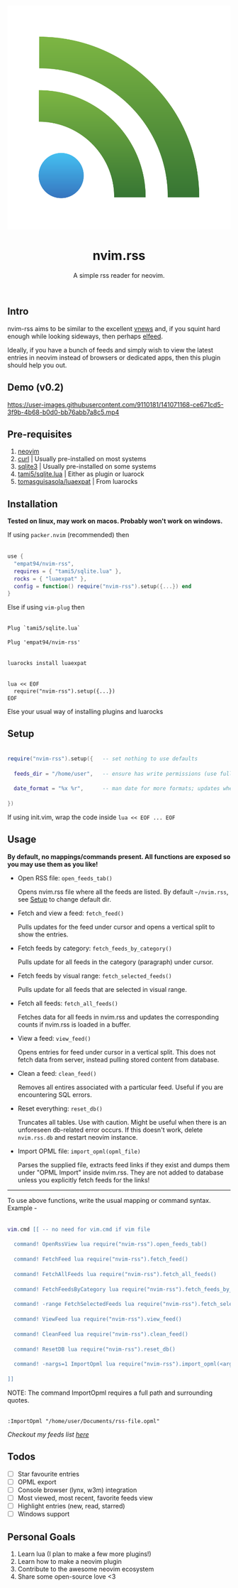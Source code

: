 <br />
<div style="width:100%" align="center"> <img src="./logo.svg" alt="nvim.rss Image"> </div>
<h1 align="center">nvim.rss</h1>
<p align="center">A simple rss reader for neovim.</p>
<br />

## Intro

nvim-rss aims to be similar to the excellent [vnews](https://github.com/danchoi/vnews) and, if you squint hard enough while looking sideways, then perhaps [elfeed](https://github.com/skeeto/elfeed).

Ideally, if you have a bunch of feeds and simply wish to view the latest entries in neovim instead of browsers or dedicated apps, then this plugin should help you out.

## Demo (v0.2)

https://user-images.githubusercontent.com/9110181/141071168-ce671cd5-3f9b-4b68-b0d0-bb76abb7a8c5.mp4

## Pre-requisites

1. [neovim](https://neovim.io/)
2. [curl](https://curl.se/) | Usually pre-installed on most systems
3. [sqlite3](https://sqlite.org/index.html) | Usually pre-installed on some systems
4. [tami5/sqlite.lua](https://github.com/tami5/sqlite.lua) | Either as plugin or luarock
5. [tomasguisasola/luaexpat](https://lunarmodules.github.io/luaexpat/) | From luarocks

## Installation

**Tested on linux, may work on macos. Probably won't work on windows.**

If using `packer.nvim` (recommended) then

```lua

use {
  "empat94/nvim-rss",
  requires = { "tami5/sqlite.lua" },
  rocks = { "luaexpat" },
  config = function() require("nvim-rss").setup({...}) end
}

```

Else if using `vim-plug` then

```vim

Plug `tami5/sqlite.lua`

Plug 'empat94/nvim-rss'

```

```sh

luarocks install luaexpat

```

```vim

lua << EOF
  require("nvim-rss").setup({...})
EOF

```

Else your usual way of installing plugins and luarocks

## Setup

```lua

require("nvim-rss").setup({   -- set nothing to use defaults

  feeds_dir = "/home/user",   -- ensure has write permissions (use full path to dir)

  date_format = "%x %r",      -- man date for more formats; updates when feed is refreshed

})

```

If using init.vim, wrap the code inside `lua << EOF ... EOF`

## Usage

**By default, no mappings/commands present. All functions are exposed so you may use them as you like!**

- Open RSS file: `open_feeds_tab()`

  Opens nvim.rss file where all the feeds are listed. By default `~/nvim.rss`, see [Setup](#Setup) to change default dir.

- Fetch and view a feed: `fetch_feed()`

  Pulls updates for the feed under cursor and opens a vertical split to show the entries.

- Fetch feeds by category: `fetch_feeds_by_category()`

  Pulls update for all feeds in the category (paragraph) under cursor.

- Fetch feeds by visual range: `fetch_selected_feeds()`

  Pulls update for all feeds that are selected in visual range.

- Fetch all feeds: `fetch_all_feeds()`

  Fetches data for all feeds in nvim.rss and updates the corresponding counts if nvim.rss is loaded in a buffer.

- View a feed: `view_feed()`

  Opens entries for feed under cursor in a vertical split. This does not fetch data from server, instead pulling stored content from database.

- Clean a feed: `clean_feed()`

  Removes all entires associated with a particular feed. Useful if you are encountering SQL errors.

- Reset everything: `reset_db()`

  Truncates all tables. Use with caution. Might be useful when there is an unforeseen db-related error occurs. If this doesn't work, delete `nvim.rss.db` and restart neovim instance.

- Import OPML file: `import_opml(opml_file)`

  Parses the supplied file, extracts feed links if they exist and dumps them under "OPML Import" inside nvim.rss. They are not added to database unless you explicitly fetch feeds for the links!

---

To use above functions, write the usual mapping or command syntax. Example -

```lua

vim.cmd [[ -- no need for vim.cmd if vim file

  command! OpenRssView lua require("nvim-rss").open_feeds_tab()

  command! FetchFeed lua require("nvim-rss").fetch_feed()

  command! FetchAllFeeds lua require("nvim-rss").fetch_all_feeds()

  command! FetchFeedsByCategory lua require("nvim-rss").fetch_feeds_by_category()

  command! -range FetchSelectedFeeds lua require("nvim-rss").fetch_selected_feeds()

  command! ViewFeed lua require("nvim-rss").view_feed()

  command! CleanFeed lua require("nvim-rss").clean_feed()

  command! ResetDB lua require("nvim-rss").reset_db()

  command! -nargs=1 ImportOpml lua require("nvim-rss").import_opml(<args>)

]]

```

NOTE: The command ImportOpml requires a full path and surrounding quotes.

```vim

:ImportOpml "/home/user/Documents/rss-file.opml"

```

_Checkout my feeds list [here](https://github.com/EMPAT94/dotfiles/blob/main/nvim/.config/nvim/nvim.rss)_

## Todos

- [ ] Star favourite entries
- [ ] OPML export
- [ ] Console browser (lynx, w3m) integration
- [ ] Most viewed, most recent, favorite feeds view
- [ ] Highlight entries (new, read, starred)
- [ ] Windows support

## Personal Goals

1. Learn lua (I plan to make a few more plugins!)
2. Learn how to make a neovim plugin
3. Contribute to the awesome neovim ecosystem
4. Share some open-source love <3
